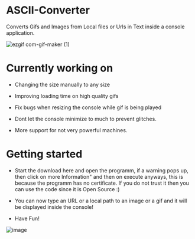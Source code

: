 # ASCII-Converter
Converts Gifs and Images from Local files or Urls in Text inside a console application.

![ezgif com-gif-maker (1)](https://user-images.githubusercontent.com/62218506/127154315-14b219fc-a5f7-48f2-b875-459f898988c1.gif)

# Currently working on

- Changing the size manually to any size

- Improving loading time on high quality gifs

- Fix bugs when resizing the console while gif is being played

- Dont let the console minimize to much to prevent glitches.

- More support for not very powerful machines.

# Getting started
- Start the download here and open the programm, if a warning pops up, then click on more Information" and then on execute anyways, this is because the programm has no certificate. If you do not trust it then you can use the code since it is Open Source :) 

- You can now type an URL or a local path to an image or a gif and it will be displayed inside the console! 

- Have Fun!

![image](https://user-images.githubusercontent.com/62218506/127154883-6ec73008-5fff-49ad-91b7-a4986fa65c56.png)
